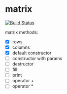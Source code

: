 # matrix

[![Build Status](https://travis-ci.org/Bozey98/matrix.svg?branch=master)](https://travis-ci.org/Bozey98/matrix)

matrix methods:
- [x] rows
- [x] columns
- [x] default constructor
- [ ] constructor with params
- [ ] destructor
- [ ] fill
- [ ] print
- [ ] operator +
- [ ] operator *
